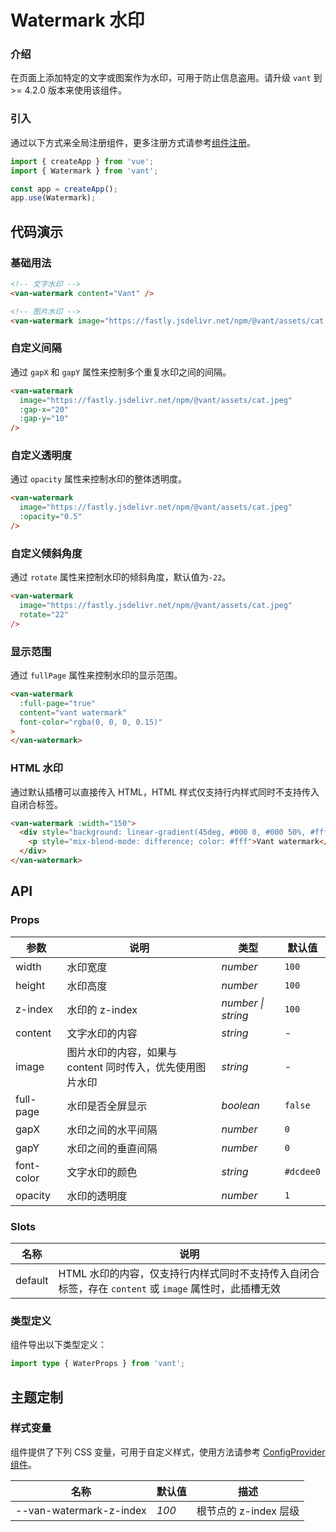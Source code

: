 # Watermark 水印

### 介绍

在页面上添加特定的文字或图案作为水印，可用于防止信息盗用。请升级 `vant` 到 >= 4.2.0 版本来使用该组件。

### 引入

通过以下方式来全局注册组件，更多注册方式请参考[组件注册](#/zh-CN/advanced-usage#zu-jian-zhu-ce)。

```js
import { createApp } from 'vue';
import { Watermark } from 'vant';

const app = createApp();
app.use(Watermark);
```

## 代码演示

### 基础用法

```html
<!-- 文字水印 -->
<van-watermark content="Vant" />

<!-- 图片水印 -->
<van-watermark image="https://fastly.jsdelivr.net/npm/@vant/assets/cat.jpeg" />
```

### 自定义间隔

通过 `gapX` 和 `gapY` 属性来控制多个重复水印之间的间隔。

```html
<van-watermark
  image="https://fastly.jsdelivr.net/npm/@vant/assets/cat.jpeg"
  :gap-x="20"
  :gap-y="10"
/>
```

### 自定义透明度

通过 `opacity` 属性来控制水印的整体透明度。

```html
<van-watermark
  image="https://fastly.jsdelivr.net/npm/@vant/assets/cat.jpeg"
  :opacity="0.5"
/>
```

### 自定义倾斜角度

通过 `rotate` 属性来控制水印的倾斜角度，默认值为`-22`。

```html
<van-watermark
  image="https://fastly.jsdelivr.net/npm/@vant/assets/cat.jpeg"
  rotate="22"
/>
```

### 显示范围

通过 `fullPage` 属性来控制水印的显示范围。

```html
<van-watermark
  :full-page="true"
  content="vant watermark"
  font-color="rgba(0, 0, 0, 0.15)"
>
</van-watermark>
```

### HTML 水印

通过默认插槽可以直接传入 HTML，HTML 样式仅支持行内样式同时不支持传入自闭合标签。

```html
<van-watermark :width="150">
  <div style="background: linear-gradient(45deg, #000 0, #000 50%, #fff 50%)">
    <p style="mix-blend-mode: difference; color: #fff">Vant watermark</p>
  </div>
</van-watermark>
```

## API

### Props

| 参数 | 说明 | 类型 | 默认值 |
| --- | --- | --- | --- |
| width | 水印宽度 | _number_ | `100` |
| height | 水印高度 | _number_ | `100` |
| z-index | 水印的 z-index | _number \| string_ | `100` |
| content | 文字水印的内容 | _string_ | - |
| image | 图片水印的内容，如果与 content 同时传入，优先使用图片水印 | _string_ | - |
| full-page | 水印是否全屏显示 | _boolean_ | `false` |
| gapX | 水印之间的水平间隔 | _number_ | `0` |
| gapY | 水印之间的垂直间隔 | _number_ | `0` |
| font-color | 文字水印的颜色 | _string_ | `#dcdee0` |
| opacity | 水印的透明度 | _number_ | `1` |

### Slots

| 名称 | 说明 |
| --- | --- |
| default | HTML 水印的内容，仅支持行内样式同时不支持传入自闭合标签，存在 `content` 或 `image` 属性时，此插槽无效 |

### 类型定义

组件导出以下类型定义：

```ts
import type { WaterProps } from 'vant';
```

## 主题定制

### 样式变量

组件提供了下列 CSS 变量，可用于自定义样式，使用方法请参考 [ConfigProvider 组件](#/zh-CN/config-provider)。

| 名称                    | 默认值 | 描述                  |
| ----------------------- | ------ | --------------------- |
| --van-watermark-z-index | _100_  | 根节点的 z-index 层级 |
